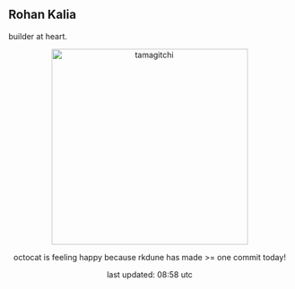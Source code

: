 <h2> Rohan Kalia </h2>
<p> builder at heart. </p>
<div align="center">
<img style="width: 25em;" src="https://hc-cdn.hel1.your-objectstorage.com/s/v3/52a51244037834d41778e57a5599cb98420597ad_happy.gif" alt="tamagitchi" /><br>

<p>octocat is feeling happy because rkdune has made >= one commit today!</p>

<p>last updated: 08:58 utc</p>
</div>